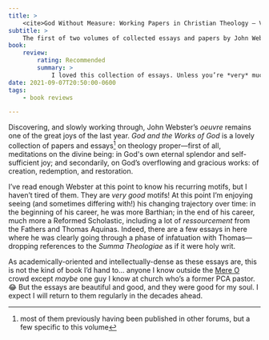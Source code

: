 ```yaml
---
title: >
    <cite>God Without Measure: Working Papers in Christian Theology – Volume I: God and the Works of God</cite>
subtitle: >
    The first of two volumes of collected essays and papers by John Webster. Very, very scholarly.
book:
    review:
        rating: Recommended
        summary: >
            I loved this collection of essays. Unless you’re *very* much like me, you probably wouldn’t, but that’s okay.
date: 2021-09-07T20:50:00-0600
tags:
    - book reviews

---
```


Discovering, and slowly working through, John Webster’s <i>oeuvre</i> remains one of the great joys of the last year. <cite>God and the Works of God</cite> is a lovely collection of papers and essays[^other] on theology proper—first of all, meditations on the divine being: in God's own eternal splendor and self-sufficient joy; and secondarily, on God’s overflowing and gracious works: of creation, redemption, and restoration.

I’ve read enough Webster at this point to know his recurring motifs, but I haven’t tired of them. They are *very good* motifs! At this point I’m enjoying seeing (and sometimes differing with!) his changing trajectory over time: in the beginning of his career, he was more Barthian; in the end of his career, much more a Reformed Scholastic, including a lot of _ressourcement_ from the Fathers and Thomas Aquinas. Indeed, there are a few essays in here where he was clearly going through a phase of infatuation with Thomas—dropping references to the <cite>Summa Theologiae</cite> as if it were holy writ.

As academically-oriented and intellectually-dense as these essays are, this is not the kind of book I’d hand to… anyone I know outside the [Mere O][mo] crowd except *maybe* one guy I know at church who’s a former PCA pastor. 😂 But the essays are beautiful and good, and they were good for my soul. I expect I will return to them regularly in the decades ahead.

[mo]: https://mereorthodoxy.com

[^other]: most of them previously having been published in other forums, but a few specific to this volume

